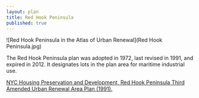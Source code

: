 ```yaml
---
layout: plan
title: Red Hook Peninsula
published: true
---
```


![Red Hook Peninsula in the Atlas of Urban Renewal](Red Hook Peninsula.jpg)

The Red Hook Peninsula plan was adopted in 1972, last revised in 1991, and expired in 2012. It designates lots in the plan area for maritime industrial use.

[NYC Housing Preservation and Development, Red Hook Peninsula Third Amended Urban Renewal Area Plan (1991).](https://www.nyc.gov/assets/hpd/downloads/pdfs/services/red-hook-peninsula-third-amended-urp.pdf)
